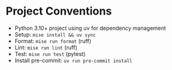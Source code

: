 # Project Conventions

- Python 3.10+ project using uv for dependency management
- Setup: `mise install && uv sync`
- Format: `mise run format` (ruff)
- Lint: `mise run lint` (ruff)
- Test: `mise run test` (pytest)
- Install pre-commit: `uv run pre-commit install`